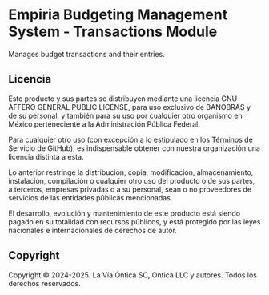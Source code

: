 ﻿# Empiria Budgeting Management System - Transactions Module

Manages budget transactions and their entries.

## Licencia

Este producto y sus partes se distribuyen mediante una licencia GNU AFFERO
GENERAL PUBLIC LICENSE, para uso exclusivo de BANOBRAS y de su personal, y
también para su uso por cualquier otro organismo en México perteneciente a
la Administración Pública Federal.

Para cualquier otro uso (con excepción a lo estipulado en los Términos de
Servicio de GitHub), es indispensable obtener con nuestra organización una
licencia distinta a esta.

Lo anterior restringe la distribución, copia, modificación, almacenamiento,
instalación, compilación o cualquier otro uso del producto o de sus partes,
a terceros, empresas privadas o a su personal, sean o no proveedores de
servicios de las entidades públicas mencionadas.

El desarrollo, evolución y mantenimiento de este producto está siendo pagado
en su totalidad con recursos públicos, y está protegido por las leyes nacionales
e internacionales de derechos de autor.

## Copyright

Copyright © 2024-2025. La Vía Óntica SC, Ontica LLC y autores.
Todos los derechos reservados.
